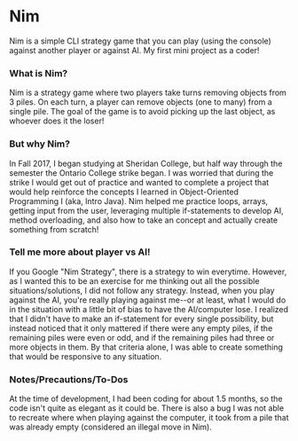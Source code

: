 # Nim
Nim is a simple CLI strategy game that you can play (using the console) against another player or against AI. My first mini project as a coder!

### What is Nim?
Nim is a strategy game where two players take turns removing objects from 3 piles. On each turn, a player can remove objects (one to many) from a single pile. The goal of the game is to avoid picking up the last object, as whoever does it the loser! 

### But why Nim?
In Fall 2017, I began studying at Sheridan College, but half way through the semester the Ontario College strike began. I was worried that during the strike I would get out of practice and wanted to complete a project that would help reinforce the concepts I learned in Object-Oriented Programming I (aka, Intro Java). Nim helped me practice loops, arrays, getting input from the user, leveraging multiple if-statements to develop AI, method overloading, and also how to take an concept and actually create something from scratch!

### Tell me more about player vs AI!
If you Google "Nim Strategy", there is a strategy to win everytime. However, as I wanted this to be an exercise for me thinking out all the possible situations/solutions, I did not follow any strategy. Instead, when you play against the AI, you're really playing against me--or at least, what I would do in the situation with a little bit of bias to have the AI/computer lose. I realized that I didn't have to make an if-statement for every single possibility, but instead noticed that it only mattered if there were any empty piles, if the remaining piles were even or odd, and if the remaining piles had three or more objects in them. By that criteria alone, I was able to create something that would be responsive to any situation.

### Notes/Precautions/To-Dos
At the time of development, I had been coding for about 1.5 months, so the code isn't quite as elegant as it could be. There is also a bug I was not able to recreate where when playing against the computer, it took from a pile that was already empty (considered an illegal move in Nim). 
